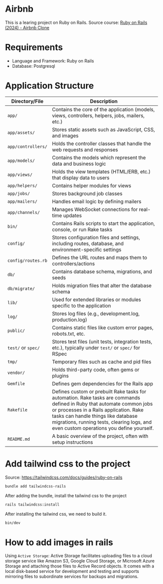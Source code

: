 # Airbnb
This is a learing project on Ruby on Rails. Source course: [Ruby on Rails (2024) - Airbnb Clone](https://www.youtube.com/watch?v=CFk87gt_4JM&list=PLoDt3UyLUtch1KR0U_UZ9GXJ5NRe-7BAh&index=1)

# Requirements
- Language and Framework: Ruby on Rails
- Database: Postgresql

# Application Structure
| **Directory/File**    | **Description**                                                                                     |
|-----------------------|-----------------------------------------------------------------------------------------------------|
| `app/`                | Contains the core of the application (models, views, controllers, helpers, jobs, mailers, etc.)      |
| `app/assets/`         | Stores static assets such as JavaScript, CSS, and images                                             |
| `app/controllers/`    | Holds the controller classes that handle the web requests and responses                              |
| `app/models/`         | Contains the models which represent the data and business logic                                      |
| `app/views/`          | Holds the view templates (HTML/ERB, etc.) that display data to users                                 |
| `app/helpers/`        | Contains helper modules for views                                                                    |
| `app/jobs/`           | Stores background job classes                                                                        |
| `app/mailers/`        | Handles email logic by defining mailers                                                              |
| `app/channels/`       | Manages WebSocket connections for real-time updates                                                  |
| `bin/`                | Contains Rails scripts to start the application, console, or run Rake tasks                          |
| `config/`             | Stores configuration files and settings, including routes, database, and environment-specific settings|
| `config/routes.rb`    | Defines the URL routes and maps them to controllers/actions                                          |
| `db/`                 | Contains database schema, migrations, and seeds                                                     |
| `db/migrate/`         | Holds migration files that alter the database schema                                                 |
| `lib/`                | Used for extended libraries or modules specific to the application                                   |
| `log/`                | Stores log files (e.g., development.log, production.log)                                             |
| `public/`             | Contains static files like custom error pages, robots.txt, etc.                                      |
| `test/` or `spec/`    | Stores test files (unit tests, integration tests, etc.), typically under `test/` or `spec/` for RSpec|
| `tmp/`                | Temporary files such as cache and pid files                                                          |
| `vendor/`             | Holds third-party code, often gems or plugins                                                        |
| `Gemfile`             | Defines gem dependencies for the Rails app                                                           |
| `Rakefile`            | Defines custom or prebuilt Rake tasks for automation. Rake tasks are commands defined in Ruby that automate common jobs or processes in a Rails application. Rake tasks can handle things like database migrations, running tests, clearing logs, and even custom operations you define yourself.                                                 |
| `README.md`           | A basic overview of the project, often with setup instructions                                       |

# Add tailwind css to the project
Source: https://tailwindcss.com/docs/guides/ruby-on-rails

```bash
bundle add tailwindcss-rails
```
After adding the bundle, install the tailwind css to the project
```bash
rails tailwindcss:install
```
After installing the tailwind css, we need to build it.
```bash
bin/dev
```

# How to add images in rails
Using `Active Storage`:
Active Storage facilitates uploading files to a cloud storage service like Amazon S3, Google Cloud Storage, or Microsoft Azure Storage and attaching those files to Active Record objects. It comes with a local disk-based service for development and testing and supports mirroring files to subordinate services for backups and migrations.